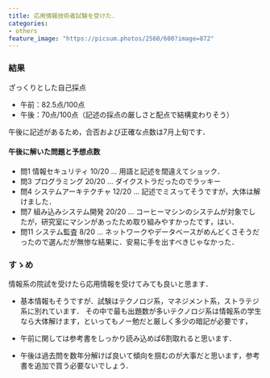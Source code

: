 ```yaml
---
title: 応用情報技術者試験を受けた．
categories:
- others
feature_image: "https://picsum.photos/2560/600?image=872"
---
```


### 結果
ざっくりとした自己採点
- 午前：82.5点/100点
- 午後：70点/100点（記述の採点の厳しさと配点で結構変わりそう）

午後に記述があるため，合否および正確な点数は7月上旬です．

#### 午後に解いた問題と予想点数
- 問1 情報セキュリティ 10/20 ... 用語と記述を間違えてショック．
- 問3 プログラミング 20/20 ... ダイクストラだったのでラッキー
- 問4 システムアーキテクチャ 12/20 ... 記述でミスってそうですが，大体は解けました．
- 問7 組み込みシステム開発 20/20 ... コーヒーマシンのシステムが対象でしたが，研究室にマシンがあったため取り組みやすかったです，はい．
- 問11 システム監査 8/20 ... ネットワークやデータベースがめんどくさそうだったので選んだが無惨な結果に．安易に手を出すべきじゃなかった．


### すゝめ
情報系の院試を受けたら応用情報を受けてみても良いと思ます．

- 基本情報もそうですが．試験はテクノロジ系，マネジメント系，ストラテジ系に別れています．
その中で最も出題数が多いテクノロジ系は情報系の学生なら大体解けます，といってもノー勉だと厳しく多少の暗記が必要です，

- 午前に関しては参考書をしっかり読み込めば6割取れると思います．

- 午後は過去問を数年分解けば良いて傾向を掴むのが大事だと思います，参考書を追加で買う必要ないでしょう．



